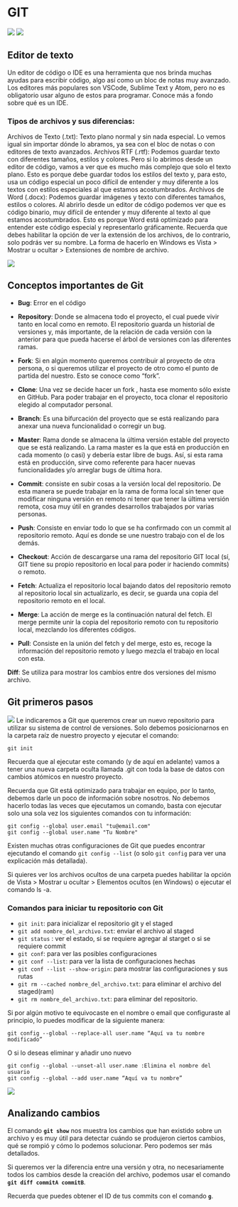 # GIT

![](./git%201.webp)
![](git_2.webp)

## Editor de texto
Un editor de código o IDE es una herramienta que nos brinda muchas ayudas para escribir código, algo así como un bloc de notas muy avanzado. Los editores más populares son VSCode, Sublime Text y Atom, pero no es obligatorio usar alguno de estos para programar. Conoce más a fondo sobre qué es un IDE.

### Tipos de archivos y sus diferencias:
Archivos de Texto (.txt): Texto plano normal y sin nada especial. Lo vemos igual sin importar dónde lo abramos, ya sea con el bloc de notas o con editores de texto avanzados.
Archivos RTF (.rtf): Podemos guardar texto con diferentes tamaños, estilos y colores. Pero si lo abrimos desde un editor de código, vamos a ver que es mucho más complejo que solo el texto plano. Esto es porque debe guardar todos los estilos del texto y, para esto, usa un código especial un poco difícil de entender y muy diferente a los textos con estilos especiales al que estamos acostumbrados.
Archivos de Word (.docx): Podemos guardar imágenes y texto con diferentes tamaños, estilos o colores. Al abrirlo desde un editor de código podemos ver que es código binario, muy difícil de entender y muy diferente al texto al que estamos acostumbrados. Esto es porque Word está optimizado para entender este código especial y representarlo gráficamente.
Recuerda que debes habilitar la opción de ver la extensión de los archivos, de lo contrario, solo podrás ver su nombre. La forma de hacerlo en Windows es Vista > Mostrar u ocultar > Extensiones de nombre de archivo.

![](./git_3.webp)

## Conceptos importantes de Git
- **Bug**: Error en el código

- **Repository**: Donde se almacena todo el proyecto, el cual puede vivir tanto en local como en remoto. El repositorio guarda un historial de versiones y, más importante, de la relación de cada versión con la anterior para que pueda hacerse el árbol de versiones con las diferentes ramas.

- **Fork**: Si en algún momento queremos contribuir al proyecto de otra persona, o si queremos utilizar el proyecto de otro como el punto de partida del nuestro. Esto se conoce como “fork”.

- **Clone**: Una vez se decide hacer un fork , hasta ese momento sólo existe en GitHub. Para poder trabajar en el proyecto, toca clonar el repositorio elegido al computador personal.

- **Branch**: Es una bifurcación del proyecto que se está realizando para anexar una nueva funcionalidad o corregir un bug.

- **Master**: Rama donde se almacena la última versión estable del proyecto que se está realizando. La rama master es la que está en producción en cada momento (o casi) y debería estar libre de bugs. Así, si esta rama está en producción, sirve como referente para hacer nuevas funcionalidades y/o arreglar bugs de última hora.

- **Commit**: consiste en subir cosas a la versión local del repositorio. De esta manera se puede trabajar en la rama de forma local sin tener que modificar ninguna versión en remoto ni tener que tener la última versión remota, cosa muy útil en grandes desarrollos trabajados por varias personas.

- **Push**: Consiste en enviar todo lo que se ha confirmado con un commit al repositorio remoto. Aquí es donde se une nuestro trabajo con el de los demás.

- **Checkout**: Acción de descargarse una rama del repositorio GIT local (sí, GIT tiene su propio repositorio en local para poder ir haciendo commits) o remoto.

- **Fetch**: Actualiza el repositorio local bajando datos del repositorio remoto al repositorio local sin actualizarlo, es decir, se guarda una copia del repositorio remoto en el local.

- **Merge**: La acción de merge es la continuación natural del fetch. El merge permite unir la copia del repositorio remoto con tu repositorio local, mezclando los diferentes códigos.

- **Pull**: Consiste en la unión del fetch y del merge, esto es, recoge la información del repositorio remoto y luego mezcla el trabajo en local con esta.

**Diff**: Se utiliza para mostrar los cambios entre dos versiones del mismo archivo.


## Git primeros pasos
![](./git_4.webp)
Le indicaremos a Git que queremos crear un nuevo repositorio para utilizar su sistema de control de versiones. Solo debemos posicionarnos en la carpeta raíz de nuestro proyecto y ejecutar el comando:

````
git init
````
Recuerda que al ejecutar este comando (y de aquí en adelante) vamos a tener una nueva carpeta oculta llamada .git con toda la base de datos con cambios atómicos en nuestro proyecto.

Recuerda que Git está optimizado para trabajar en equipo, por lo tanto, debemos darle un poco de información sobre nosotros. No debemos hacerlo todas las veces que ejecutamos un comando, basta con ejecutar solo una sola vez los siguientes comandos con tu información:

````
git config --global user.email "tu@email.com"
git config --global user.name "Tu Nombre"
````
Existen muchas otras configuraciones de Git que puedes encontrar ejecutando el comando ````git config --list```` (o solo ````git config```` para ver una explicación más detallada).

Si quieres ver los archivos ocultos de una carpeta puedes habilitar la opción de Vista > Mostrar u ocultar > Elementos ocultos (en Windows) o ejecutar el comando ls -a.

### Comandos para iniciar tu repositorio con Git
- ````git init````: para inicializar el repositorio git y el staged
- ````git add nombre_del_archivo.txt````: enviar el archivo al staged
- ````git status```` : ver el estado, si se requiere agregar al starget o si se requiere commit
- ````git conf````: para ver las posibles configuraciones
- ````git conf --list````: para ver la lista de configuraciones hechas
- ````git conf --list --show-origin````: para mostrar las configuraciones y sus rutas
- ````git rm --cached nombre_del_archivo.txt````: para eliminar el archivo del staged(ram)
- ````git rm nombre_del_archivo.txt````: para eliminar del repositorio.


Si por algún motivo te equivocaste en el nombre o email que configuraste al principio, lo puedes modificar de la siguiente manera:

````
git config --global --replace-all user.name “Aquí va tu nombre modificado”
````
O si lo deseas eliminar y añadir uno nuevo
````
git config --global --unset-all user.name :Elimina el nombre del usuario
git config --global --add user.name “Aquí va tu nombre”
````

![](git_5.webp)




## Analizando cambios
El comando **````git show````** nos muestra los cambios que han existido sobre un archivo y es muy útil para detectar cuándo se produjeron ciertos cambios, qué se rompió y cómo lo podemos solucionar. Pero podemos ser más detallados.

Si queremos ver la diferencia entre una versión y otra, no necesariamente todos los cambios desde la creación del archivo, podemos usar el comando **````git diff commitA commitB````**.

Recuerda que puedes obtener el ID de tus commits con el comando **````g````**.